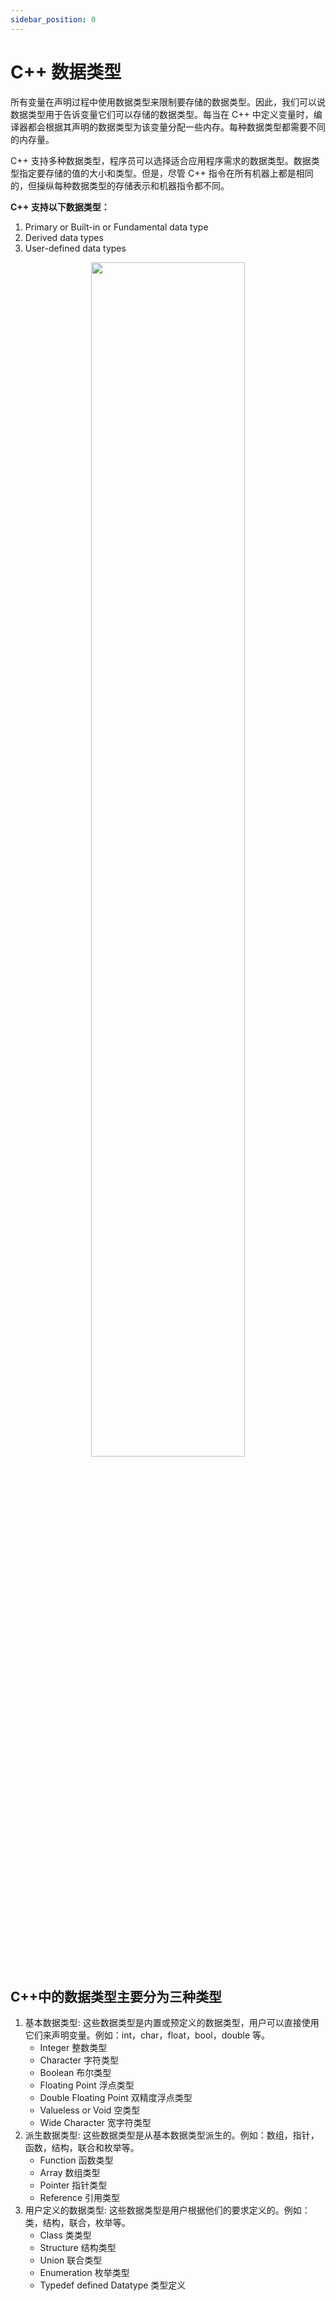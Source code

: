 ```yaml
---
sidebar_position: 0
---
```


# C++ 数据类型

所有变量在声明过程中使用数据类型来限制要存储的数据类型。因此，我们可以说数据类型用于告诉变量它们可以存储的数据类型。每当在 C++ 中定义变量时，编译器都会根据其声明的数据类型为该变量分配一些内存。每种数据类型都需要不同的内存量。

C++ 支持多种数据类型，程序员可以选择适合应用程序需求的数据类型。数据类型指定要存储的值的大小和类型。但是，尽管 C++ 指令在所有机器上都是相同的，但操纵每种数据类型的存储表示和机器指令都不同。

**C++ 支持以下数据类型：**

1. Primary or Built-in or Fundamental data type
2. Derived data types
3. User-defined data types

<center><img src={require("./imgs/DatatypesInC.png").default} width='70%'/></center>

## C++中的数据类型主要分为三种类型

1. 基本数据类型: 这些数据类型是内置或预定义的数据类型，用户可以直接使用它们来声明变量。例如：int，char，float，bool，double 等。
   - Integer 整数类型
   - Character 字符类型
   - Boolean 布尔类型
   - Floating Point 浮点类型
   - Double Floating Point 双精度浮点类型
   - Valueless or Void 空类型
   - Wide Character 宽字符类型
2. 派生数据类型: 这些数据类型是从基本数据类型派生的。例如：数组，指针，函数，结构，联合和枚举等。
   - Function 函数类型
   - Array 数组类型
   - Pointer 指针类型
   - Reference 引用类型
3. 用户定义的数据类型: 这些数据类型是用户根据他们的要求定义的。例如：类，结构，联合，枚举等。
   * Class 类类型
   * Structure 结构类型
   * Union 联合类型
   * Enumeration 枚举类型
   * Typedef defined Datatype 类型定义

